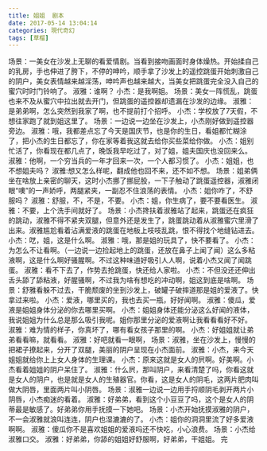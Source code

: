 ```yaml
---
title: 姐姐  剧本
date: 2017-05-14 13:04:14
categories: 現代奇幻
tags: [草榴]
---
```

场景：一美女在沙发上无聊的看爱情剧。当看到接吻画面时身体燥热。开始揉自己的乳房，手也伸进了胯下，不停的呻吟，顺手拿了沙发上的遥控跳蛋开始刺激自己的阴户，美女表情越来越淫荡，呻吟声也越来越大，当美女把跳蛋完全没入自己的蜜穴时时门铃响了。
淑雅：谁啊？
小杰：是我啊姐。
场景：美女一阵慌乱，跳蛋也来不及从蜜穴中拉出就去开门，但跳蛋的遥控器却遗漏在沙发的边缘。
淑雅：是弟弟啊，怎么突然到我家了啊，也不提前打个招呼。
小杰：学校放了7天假，不想往家跑了就到姐这里了。
场景：一边说一边坐在沙发上，小杰刚好做到遥控器旁边。
淑雅：哦，我都差点忘了今天是国庆节，也是你的生日，看姐都忙糊涂了，把小杰的生日都忘了，你在家等着我这就去给你买些菜给你做。
小杰：姐别忙活了，你看现在都几点了，晚饭我早吃过了，对了姐，姐夫国庆也没回来么。
淑雅：他啊，一个穷当兵的一年才回来一次，一个人都习惯了。
小杰：姐姐，也不想姐夫吗？
淑雅:想又怎么样呢，翻成他也回不来，还不如不想。
场景：姐弟俩坐在啥放上亲密的聊天，这时小杰挪了挪屁股，一下子触动了跳蛋遥控器，淑雅闭眼“噢”的一声娇呼，两腿紧夹，一副忍不住浪荡的表情。
小杰：姐你咋了，不舒服吗？
淑雅：舒服，不，不是，不要。
小杰：姐，你生病了，要不要看医生。
淑雅：不要，上个洗手间就好了。
场景：小杰搀扶着淑雅站了起来，跳蛋还在疯狂的跳动，淑雅不得不紧夹双腿，但意外还是发生了，跳蛋跳动着从淑雅蜜穴里滑了出来。淑雅尴尬看着沾满爱液的跳蛋在地板上吱吱乱跳，恨不得找个地缝钻进去。
小杰：呓，姐，这是什么啊。
淑雅：哦，那是姐的玩具了，快不要看了。
小杰：为怎么不让看啊。（一边说一边捡起地上的跳蛋，还放在鼻子上闻了闻）这么多粘液啊，这是什么啊好骚腥啊。不过这种味道好吸引人人啊，说着小杰又闻了闻跳蛋。
淑雅：看不下去了，作势去抢跳蛋，快还给人家啦。
小杰：不但没还还伸出舌头舔了舔粘液，好腥骚啊，不过我为啥有想吃的冲动啊，姐这到底是啥啊。
场景：舒雅看躲不过去，干脆颓废的坐到沙发上，破罐子破摔道那是姐的爱液了。快拿过来啦。
小杰：爱液，哪里买的，我也去买一瓶，好好闻啊。
淑雅：傻瓜，爱液是姐姐身体分泌的你去哪里买啊。
小杰：姐姐身体还能分泌这么好闻的液体，我说姐姐为什么总是那么吸引我呢。姐你那里分泌的爱液啊让我看看看好不好。
淑雅：难为情的样子，你真坏了，哪有看女孩子那里的啊。
小杰：好姐姐就让弟弟看看嘛，就看看。
淑雅：好吧就看一眼啊，
场景：淑雅，坐在沙发上，慢慢的把裙子撩起来，分开了双腿，美丽的阴户呈现在小杰面前。
淑雅：小杰，来今天姐姐就给你上上女人身体的生理课。
小杰：原来这就是女人的屄啊。好美啊。小杰看着姐姐的阴户呆住了。
淑雅：什么屄，那叫阴户，来看清楚了吗，你看这就是女人的阴户，也是就是女人的生殖器官。你看，这是女人的阴毛，这两片肥肉叫做大阴唇，里面两片叫小阴唇。
场景：淑雅一边说一边用手捋顺阴毛剥开两片小阴唇，小杰痴迷的看着。
淑雅：好弟弟，看到这个小豆豆了吗，这个是女人的阴蒂最是敏感了。好弟弟你用手抚摸一下她吧。
场景：小杰开始抚摸淑雅的阴户，不一会淑雅就浪叫连连，阴户也湿漉漉的了。
小杰：姐你的洞洞里流了好多爱液啊啊。
淑雅：傻瓜你不是喜欢姐姐的爱液吗还不快吃，小心浪费。
场景：小杰给淑雅口交。
淑雅：好弟弟，你舔的姐姐好舒服啊，好弟弟，干姐姐。
完